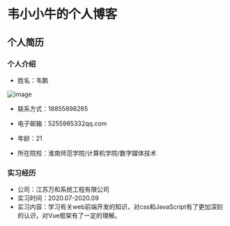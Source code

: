 # 韦小小牛的个人博客
## 个人简历
### 个人介绍
- 姓名：韦鹏

![image](https://github.com/weipeng-cell/weipeng.github.io/blob/gh-pages/mmexport1587035142597.jpg )

- 联系方式：18855898265
- 电子邮箱：5255985332qq.com



- 年龄：21
- 所在院校：淮南师范学院/计算机学院/数字媒体技术

### 实习经历
- 公司：江苏万和系统工程有限公司
- 实习时间：2020.07-2020.09
- 实习内容：学习有关web前端开发的知识，对css和JavaScript有了更加深刻的认识，对Vue框架有了一定的理解。
